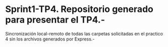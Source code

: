 # Sprint1-TP4. Repositorio generado para presentar el TP4.-
 Sincronización local-remoto de todas las carpetas solicitadas en el practico 4 sin los archivos generados por Express.-
